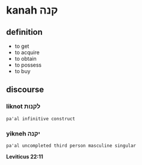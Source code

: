# kanah קנה

## definition

- to get
- to acquire
- to obtain
- to possess
- to buy

## discourse

### liknot לקנות

	pa'al infinitive construct

### yikneh יקנה

	pa'al uncompleted third person masculine singular

**Leviticus 22:11**